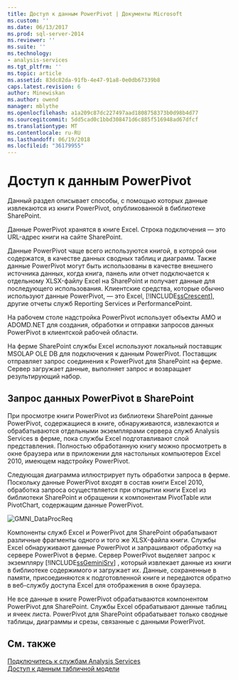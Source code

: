 ```yaml
---
title: Доступ к данным PowerPivot | Документы Microsoft
ms.custom: ''
ms.date: 06/13/2017
ms.prod: sql-server-2014
ms.reviewer: ''
ms.suite: ''
ms.technology:
- analysis-services
ms.tgt_pltfrm: ''
ms.topic: article
ms.assetid: 83dc82da-91fb-4e47-91a8-0e0db67339b8
caps.latest.revision: 6
author: Minewiskan
ms.author: owend
manager: mblythe
ms.openlocfilehash: a1a209c87dc227497aad1808758373b0d98b4d77
ms.sourcegitcommit: 5dd5cad0c1bbd308471d6c885f516948ad67dfcf
ms.translationtype: MT
ms.contentlocale: ru-RU
ms.lasthandoff: 06/19/2018
ms.locfileid: "36179955"
---
```

# <a name="powerpivot-data-access"></a>Доступ к данным PowerPivot
  Данный раздел описывает способы, с помощью которых данные извлекаются из книги PowerPivot, опубликованной в библиотеке SharePoint.  
  
 Данные PowerPivot хранятся в книге Excel. Строка подключения — это URL-адрес книги на сайте SharePoint.  
  
 Данные PowerPivot чаще всего используются книгой, в которой они содержатся, в качестве данных сводных таблиц и диаграмм. Также данные PowerPivot могут быть использованы в качестве внешнего источника данных, когда книга, панель или отчет подключается к отдельному XLSX-файлу Excel на SharePoint и получает данные для последующего использования. Клиентские средства, которые обычно используют данные PowerPivot, — это Excel, [!INCLUDE[ssCrescent](../../includes/sscrescent-md.md)], другие отчеты служб Reporting Services и PerformancePoint.  
  
 На рабочем столе надстройка PowerPivot использует объекты AMO и ADOMD.NET для создания, обработки и отправки запросов данных PowerPivot в клиентской рабочей области.  
  
 На ферме SharePoint службы Excel используют локальный поставщик MSOLAP OLE DB для подключения к данным PowerPivot. Поставщик отправляет запрос соединения к PowerPivot для SharePoint на ферме. Сервер загружает данные, выполняет запрос и возвращает результирующий набор.  
  
##  <a name="queryproc"></a> Запрос данных PowerPivot в SharePoint  
 При просмотре книги PowerPivot из библиотеки SharePoint данные PowerPivot, содержащиеся в книге, обнаруживаются, извлекаются и обрабатываются отдельными экземплярами сервера служб Analysis Services в ферме, пока службы Excel подготавливают слой представления. Полностью обработанную книгу можно просмотреть в окне браузера или в приложении для настольных компьютеров Excel 2010, имеющем надстройку PowerPivot.  
  
 Следующая диаграмма иллюстрирует путь обработки запроса в ферме. Поскольку данные PowerPivot входят в состав книги Excel 2010, обработка запроса осуществляется при открытии книги Excel из библиотеки SharePoint и обращении к компонентам PivotTable или PivotChart, содержащим данные PowerPivot.  
  
 ![GMNI_DataProcReq](../media/gmni-dataprocreq.gif "GMNI_DataProcReq")  
  
 Компоненты служб Excel и PowerPivot для SharePoint обрабатывают различные фрагменты одного и того же XLSX-файла книги. Службы Excel обнаруживают данные PowerPivot и запрашивают обработку на сервере PowerPivot в ферме. Сервер PowerPivot выделяет запрос к экземпляру [!INCLUDE[ssGeminiSrv](../../includes/ssgeminisrv-md.md)] , который извлекает данные из книги в библиотеке содержимого и загружает их. Данные, сохраненные в памяти, присоединяются к подготовленной книге и передаются обратно в веб-службу доступа Excel для отображения в окне браузера.  
  
 Не все данные в книге PowerPivot обрабатываются компонентом PowerPivot для SharePoint. Службы Excel обрабатывают данные таблиц и ячеек листа. PowerPivot для SharePoint обрабатывает только сводные таблицы, диаграммы и срезы, связанные с данными PowerPivot.  
  
## <a name="see-also"></a>См. также  
 [Подключитесь к службам Analysis Services](../instances/connect-to-analysis-services.md)   
 [Доступ к данным табличной модели](../tabular-models/tabular-model-data-access.md)  
  
  